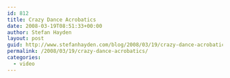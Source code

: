 ```yaml
---
id: 812
title: Crazy Dance Acrobatics
date: 2008-03-19T08:51:33+00:00
author: Stefan Hayden
layout: post
guid: http://www.stefanhayden.com/blog/2008/03/19/crazy-dance-acrobatics/
permalink: /2008/03/19/crazy-dance-acrobatics/
categories:
  - video
---
```

<object width="425" height="355"><param name="movie" value="http://www.youtube.com/v/RAJ8-Pegoig&hl=en"></param><param name="wmode" value="transparent"></param><embed src="http://www.youtube.com/v/RAJ8-Pegoig&hl=en" type="application/x-shockwave-flash" wmode="transparent" width="425" height="355"></embed></object>
